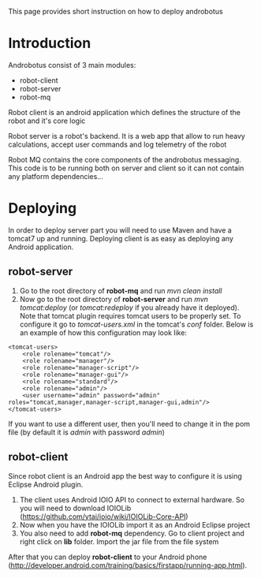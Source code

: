 This page provides short instruction on how to deploy androbotus

# Introduction #
Androbotus consist of 3 main modules:

  * robot-client
  * robot-server
  * robot-mq

Robot client is an android application which defines the structure of the robot and it's core logic

Robot server is a robot's backend. It is a web app that allow to run heavy calculations, accept user commands and log telemetry of the robot

Robot MQ contains the core components of the androbotus messaging. This code is to be running both on server and client so it can not contain any platform dependencies...

# Deploying #

In order to deploy server part you will need to use Maven and have a tomcat7 up and running. Deploying client is as easy as deploying any Android application.

## robot-server ##
  1. Go to the root directory of **robot-mq** and run _mvn clean install_
  1. Now go to the root directory of **robot-server** and run _mvn tomcat:deploy_ (or _tomcat:redeploy_ if you already have it deployed). Note that tomcat plugin requires tomcat users to be properly set. To configure it go to _tomcat-users.xml_ in the tomcat's _conf_ folder. Below is an example of how this configuration may look like:
```
<tomcat-users>
    <role rolename="tomcat"/>
    <role rolename="manager"/>
    <role rolename="manager-script"/>
    <role rolename="manager-gui"/>
    <role rolename="standard"/>
    <role rolename="admin"/>
    <user username="admin" password="admin" roles="tomcat,manager,manager-script,manager-gui,admin"/>
</tomcat-users>
```

If you want to use a different user, then you'll need to change it in the pom file (by default it is _admin_ with password _admin_)

## robot-client ##
Since robot client is an Android app the best way to configure it is using Eclipse Android plugin.

  1. The client uses Android IOIO API to connect to external hardware. So you will need to download IOIOLib (https://github.com/ytai/ioio/wiki/IOIOLib-Core-API)
  1. Now when you have the IOIOLib import it as an Android Eclipse project
  1. You also need to add **robot-mq** dependency. Go to client project and right click on **lib** folder. Import the jar file from the file system

After that you can deploy **robot-client** to your Android phone (http://developer.android.com/training/basics/firstapp/running-app.html).